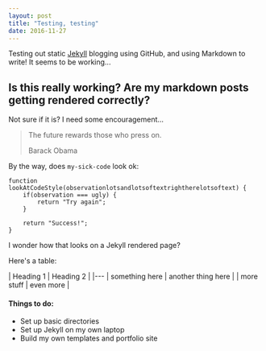 ```yaml
---
layout: post
title: "Testing, testing"
date: 2016-11-27
---
```


Testing out static [Jekyll](http://jekyllrb.com) blogging using GitHub, and using Markdown to write! It seems to be working...

## Is this really working? Are my markdown posts getting rendered correctly?

Not sure if it is? I need some encouragement...

> The future rewards those who press on.
>
> Barack Obama

By the way, does `my-sick-code` look ok:

	function lookAtCodeStyle(observationlotsandlotsoftextrightherelotsoftext) {
		if(observation === ugly) {
			return "Try again";
		}

		return "Success!";
	}

I wonder how that looks on a Jekyll rendered page?

Here's a table:

| Heading 1      | Heading 2 |
|---
| something here | another thing here |
| more stuff     | even more |

#### Things to do:
* Set up basic directories
* Set up Jekyll on my own laptop
* Build my own templates and portfolio site
